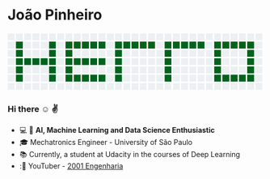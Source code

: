 # João Pinheiro
![](./assets/hello_git.png)
### Hi there :relaxed: :v:
- :computer: :robot: **AI, Machine Learning and Data Science Enthusiastic**
- :mortar_board: Mechatronics Engineer - University of São Paulo
- :books: Currently, a student at Udacity in the courses of Deep Learning
- ::movie_camera: YouTuber - [2001 Engenharia](https://www.youtube.com/channel/UCZyFebN0_gF2yy5fhVhlXtA)
